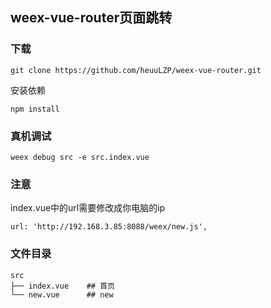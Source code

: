 ## weex-vue-router页面跳转

### 下载

```
git clone https://github.com/heuuLZP/weex-vue-router.git
```

安装依赖

```
npm install
```



### 真机调试

```
weex debug src -e src.index.vue
```



### 注意

index.vue中的url需要修改成你电脑的ip

```
url: 'http://192.168.3.85:8088/weex/new.js',
```





### 文件目录

```
src
├── index.vue    ## 首页
└── new.vue      ## new
```
